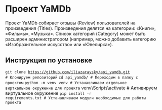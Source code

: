 # Проект YaMDb
Проект YaMDb собирает отзывы (Review) пользователей на произведения (Titles). Произведения делятся на категории: «Книги», «Фильмы», «Музыка». Список категорий (Category) может быть расширен администратором (например, можно добавить категорию «Изобразительное искусство» или «Ювелирка»).

## Инструкция по установке
<code>git clone https://github.com/iliazaraysky/api_yamdb.git # Клонируем репозиторий</code>
<code>cd api_yamdb/ # Переходим в папку с проектом</code>
<code>python -m venv venv # Устанавливаем отдельное вирткальное окружение для проекта</code>
<cod>venv\Scripts\activate # Активируем виртуальное окружение</code>
<code>pip install -r requirements.txt # Устанавливаем модули необходимые для работы проекта</code>

